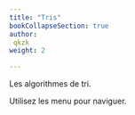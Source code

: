 ```yaml
---
title: "Tris"
bookCollapseSection: true
author:
 qkzk
weight: 2

---
```



Les algorithmes de tri.

Utilisez les menu pour naviguer.
